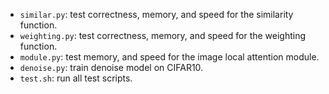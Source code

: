 * `similar.py`: test correctness, memory, and speed for the similarity function.
* `weighting.py`: test correctness, memory, and speed for the weighting function.
* `module.py`: test memory, and speed for the image local attention module.
* `denoise.py`: train denoise model on CIFAR10.
* `test.sh`: run all test scripts.